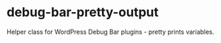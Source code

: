 debug-bar-pretty-output
=======================

Helper class for WordPress Debug Bar plugins - pretty prints variables.
